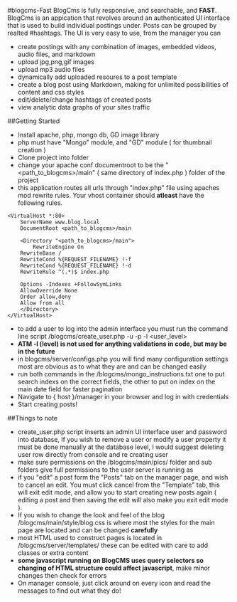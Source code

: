 #blogcms-Fast
BlogCms is fully responsive, and searchable, and **FAST**.
BlogCms is an appication that revolves around an authenticated UI interface that is used to build individual postings under. Posts can be grouped by realted #hashtags.  The UI is very easy to use, from the manager you can 
- create postings with any combination of images, embedded videos, audio files, and markdown
- upload jpg,png,gif images
- upload mp3 audio files
- dynamically add uploaded resoures to a post template
- create a blog post using Markdown, making for unlimited possibilities of content and css styles
- edit/delete/change hashtags of created posts
- view analytic data graphs of your sites traffic

##Getting Started
- Install apache, php, mongo db, GD image library
- php must have "Mongo" module,  and "GD" module ( for thumbnail creation )
- Clone project into folder
- change your apache conf documentroot to be the "<path_to_blogcms>/main" ( same directory of index.php ) folder of the project 
- this application routes all urls through "index.php" file using apaches mod rewrite rules. Your vhost container should **atleast** have the following rules. 
``` 
<VirtualHost *:80>
    ServerName www.blog.local
    DocumentRoot <path_to_blogcms>/main
		
    <Directory "<path_to_blogcms>/main">
        RewriteEngine On
	RewriteBase /
	RewriteCond %{REQUEST_FILENAME} !-f
	RewriteCond %{REQUEST_FILENAME} !-d
	RewriteRule ^(.*)$ index.php
			   
	Options -Indexes +FollowSymLinks
	AllowOverride None
	Order allow,deny
	Allow from all
    </Directory>
</VirtualHost>
```
- to add a user to log into the admin interface you must run the command line script /blogcms/create_user.php -u <username> -p <password> -l <user_level>
- **ATM -l (level) is not used for anything validations in code,  but may be in the future** 
- in blogcms/server/configs.php you will find many configuration settings most are obvious as to what they are and can be changed easily 
- run both commands in the /blogcms/mongo_instructions.txt one to put search indexs on the correct fields, the other to put on index on the main date field for faster pagination
- Navigate to { host }/manager in your browser and log in with credentials
- Start creating posts!  

##Things to note
- create_user.php script inserts an admin UI interface user and password into database,  If you wish to remove a user or modify a user property it must be done manually at the database level, I would suggest deleting user row directly from console and re creating user
- make sure permissions on the /blogcms/main/pics/ folder and sub folders give full permissions to the user server is running as
- if you "edit" a post form the "Posts" tab on the manager page, and wish to cancel an edit.  You must click cancel from the "Template" tab, this will exit edit mode, and allow you to start creating new posts again ( editing a post and then saving the edit will also make you exit edit mode ).  
- If you wish to change the look and feel of the blog /blogcms/main/style/blog.css is where most the styles for the main page are located and can be changed **carefully** 
- most HTML used to construct pages is located in /blogcms/server/templates/ these can be edited with care to add classes or extra content
- **some javascript running on BlogCMS uses query selectors so changing of HTML structure could affect javascript**, make minor changes then check for errors
- On manager console, just click around on every icon and read the messages to find out what they do!
